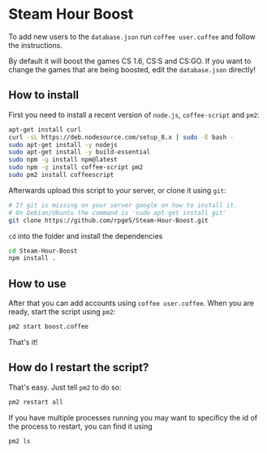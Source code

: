 # Steam Hour Boost

To add new users to the `database.json` run `coffee user.coffee` and follow the instructions.

By default it will boost the games CS 1.6, CS:S and CS:GO. If you want to change the games that are being boosted, edit the `database.json` directly!

## How to install
First you need to install a recent version of `node.js`, `coffee-script` and `pm2`:

```bash
apt-get install curl
curl -sL https://deb.nodesource.com/setup_8.x | sudo -E bash -
sudo apt-get install -y nodejs
sudo apt-get install -y build-essential
sudo npm -g install npm@latest
sudo npm -g install coffee-script pm2
sudo pm2 install coffeescript
```

Afterwards upload this script to your server, or clone it using `git`:

```bash
# If git is missing on your server google on how to install it.
# On Debian/Ubuntu the command is 'sudo apt-get install git'
git clone https://github.com/rpgeS/Steam-Hour-Boost.git
```

`cd` into the folder and install the dependencies

```bash
cd Steam-Hour-Boost
npm install .
```

## How to use

After that you can add accounts using `coffee user.coffee`. When you are ready, start the script using `pm2`:

```bash
pm2 start boost.coffee
```

That's it!

## How do I restart the script?

That's easy. Just tell `pm2` to do so:

```bash
pm2 restart all
```

If you have multiple processes running you may want to specificy the id of the process to restart, you can find it using

```bash
pm2 ls
```
